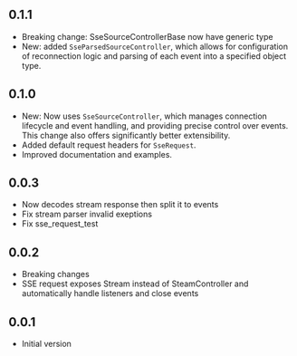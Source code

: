 ## 0.1.1
- Breaking change: SseSourceControllerBase now have generic type
- New: added `SseParsedSourceController`, which allows for configuration of reconnection logic and parsing of each event into a specified object type.

## 0.1.0

- New: Now uses `SseSourceController`, which manages connection lifecycle and event handling, and providing precise control over events. This change also offers significantly better extensibility.
- Added default request headers for `SseRequest`.
- Improved documentation and examples.

## 0.0.3

- Now decodes stream response then split it to events
- Fix stream parser invalid exeptions
- Fix sse_request_test

## 0.0.2

- Breaking changes
- SSE request exposes Stream instead of SteamController and automatically handle listeners and close events

## 0.0.1

- Initial version
